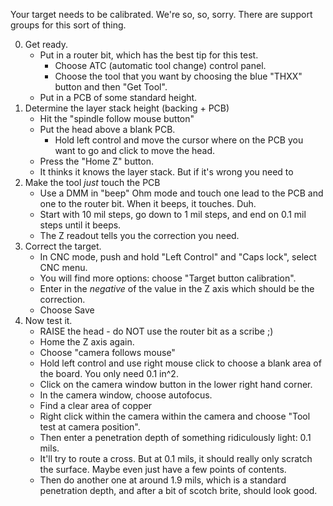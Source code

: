 Your target needs to be calibrated. We're so, so, sorry. There are support groups for this sort of thing.

0. Get ready.
   - Put in a router bit, which has the best tip for this test.
     - Choose ATC (automatic tool change) control panel.
     - Choose the tool that you want by choosing the blue "THXX" button and then "Get Tool".
   - Put in a PCB of some standard height.
1. Determine the layer stack height (backing + PCB)
   - Hit the "spindle follow mouse button"
   - Put the head above a blank PCB. 
      - Hold left control and move the cursor where on the PCB you want to go and click to move the head.
   - Press the "Home Z" button.
   - It thinks it knows the layer stack. But if it's wrong you need to 
2. Make the tool *just* touch the PCB
   - Use a DMM in "beep" Ohm mode and touch one lead to the PCB and one to the router bit. When it beeps, it touches. Duh.
   - Start with 10 mil steps, go down to 1 mil steps, and end on 0.1 mil steps until it beeps.
   - The Z readout tells you the correction you need.
3. Correct the target.
   - In CNC mode, push and hold "Left Control" and "Caps lock", select CNC menu.
   - You will find more options: choose "Target button calibration".
   - Enter in the *negative* of the value in the Z axis which should be the correction.
   - Choose Save
4. Now test it. 
   - RAISE the head - do NOT use the router bit as a scribe ;)
   - Home the Z axis again.
   - Choose "camera follows mouse"
   - Hold left control and use right mouse click to choose a blank area of the board. You only need 0.1 in^2.
   - Click on the camera window button in the lower right hand corner.
   - In the camera window, choose autofocus.
   - Find a clear area of copper
   - Right click within the camera within the camera and choose "Tool test at camera position".
   - Then enter a penetration depth of something ridiculously light: 0.1 mils.
   - It'll try to route a cross. But at 0.1 mils, it should really only scratch the surface. Maybe even just have a few points of contents.
   - Then do another one at around 1.9 mils, which is a standard penetration depth, and after a bit of scotch brite, should look good.

